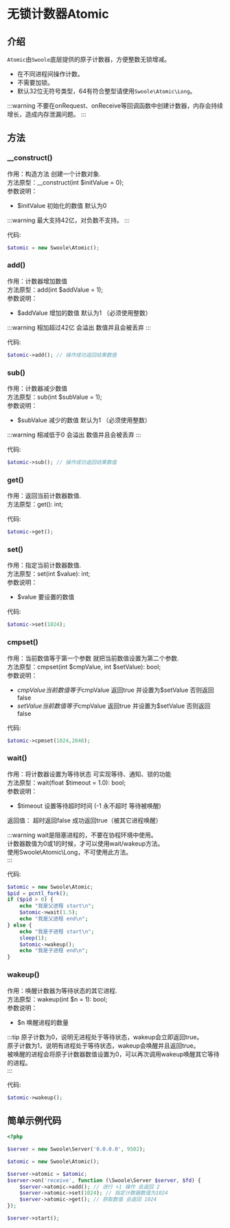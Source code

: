 # 无锁计数器Atomic
## 介绍
`Atomic`由`Swoole`底层提供的原子计数器，方便整数无锁增减。
- 在不同进程间操作计数。
- 不需要加锁。
- 默认32位无符号类型，64有符合整型请使用`Swoole\Atomic\Long`。

:::warning
不要在onRequest、onReceive等回调函数中创建计数器，内存会持续增长，造成内存泄漏问题。 
:::


## 方法

### __construct()
作用：构造方法 创建一个计数对象.   
方法原型：__construct(int $initValue = 0);    
参数说明：   
- $initValue  初始化的数值 默认为0

:::warning
最大支持42亿，对负数不支持。
:::

代码:
```php
$atomic = new Swoole\Atomic();
```

### add()
作用：计数器增加数值  
方法原型：add(int $addValue = 1);    
参数说明：
- $addValue 增加的数值 默认为1 （必须使用整数）

:::warning
相加超过42亿 会溢出 数值并且会被丢弃
:::

代码:
```php
$atomic->add(); // 操作成功返回结果数值
```

### sub()
作用：计数器减少数值  
方法原型：sub(int $subValue = 1);    
参数说明：
- $subValue 减少的数值 默认为1 （必须使用整数）

:::warning
相减低于0 会溢出 数值并且会被丢弃
:::

代码:
```php
$atomic->sub(); // 操作成功返回结果数值
```


### get()
作用：返回当前计数器数值.   
方法原型：get(): int;  

代码:
```php
$atomic->get();
```

### set()
作用：指定当前计数器数值.    
方法原型：set(int $value): int;  
参数说明：
- $value 要设置的数值

代码:
```php
$atomic->set(1024);
```

### cmpset()
作用：当前数值等于第一个参数 就把当前数值设置为第二个参数.    
方法原型：cmpset(int $cmpValue, int $setValue): bool;  
参数说明：
- $cmpValue 当前数值等于$cmpValue 返回true 并设置为$setValue 否则返回false
- $setValue 当前数值等于$cmpValue 返回true 并设置为$setValue 否则返回false

代码:
```php
$atomic->cpmset(1024,2048);
```

### wait()
作用：将计数器设置为等待状态 可实现等待、通知、锁的功能    
方法原型：wait(float $timeout = 1.0): bool;  
参数说明：
- $timeout 设置等待超时时间 (-1 永不超时 等待被唤醒)

返回值：
超时返回false 成功返回true（被其它进程唤醒）

:::warning
wait是阻塞进程的，不要在协程环境中使用。  
计数器数值为0或1的时候，才可以使用wait/wakeup方法。  
使用Swoole\Atomic\Long，不可使用此方法。  
:::

代码:
```php
$atomic = new Swoole\Atomic;
$pid = pcntl_fork();
if ($pid > 0) {
    echo "我是父进程 start\n";
    $atomic->wait(1.5);
    echo "我是父进程 end\n";
} else {
    echo "我是子进程 start\n";
    sleep(1);
    $atomic->wakeup();
    echo "我是子进程 end\n";
}
```

### wakeup()
作用：唤醒计数器为等待状态的其它进程.        
方法原型：wakeup(int $n = 1): bool;  
参数说明：
- $n 唤醒进程的数量

:::tip
原子计数为0，说明无进程处于等待状态，wakeup会立即返回true。     
原子计数为1，说明有进程处于等待状态，wakeup会唤醒并且返回true。    
被唤醒的进程会将原子计数器数值设置为0，可以再次调用wakeup唤醒其它等待的进程。    
:::

代码:
```php
$atomic->wakeup();
```



## 简单示例代码
```php
<?php

$server = new Swoole\Server('0.0.0.0', 9502);

$atomic = new Swoole\Atomic();

$server->atomic = $atomic;
$server->on('receive', function (\Swoole\Server $server, $fd) {
    $server->atomic->add(); // 进行 +1 操作 会返回 2
    $server->atomic->set(1024); // 指定计数器数值为1024
    $server->atomic->get(); // 获取数值 会返回 1024
});

$server->start();
```
